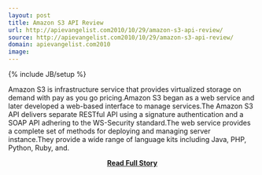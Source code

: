 ```yaml
---
layout: post
title: Amazon S3 API Review
url: http://apievangelist.com2010/10/29/amazon-s3-api-review/
source: http://apievangelist.com2010/10/29/amazon-s3-api-review/
domain: apievangelist.com2010
image: 
---
```

{% include JB/setup %}<p>Amazon S3 is infrastructure service that provides virtualized storage on demand with pay as you go pricing.Amazon S3 began as a web service and later developed a web-based interface to manage services.The Amazon S3 API delivers separate RESTful API using a signature authentication and a SOAP API adhering to the WS-Security standard.The web service provides a complete set of methods for deploying and managing server instance.They provide a wide range of language kits including Java, PHP, Python, Ruby, and.</p>
<center><p><a href="http://apievangelist.com2010/10/29/amazon-s3-api-review/" style='padding:25px; font-sze:18px; font-weight: bold;'>Read Full Story</a></p></center>
